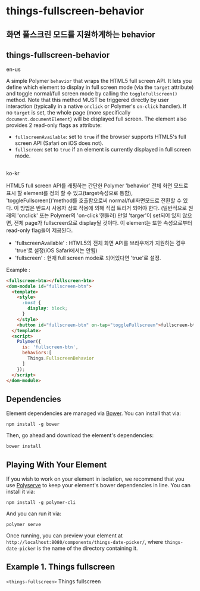 # things-fullscreen-behavior

## 화면 풀스크린 모드를 지원하게하는 behavior

## things-fullscreen-behavior


en-us

A simple Polymer `behavior` that wraps the HTML5 full screen API.
It lets you define which element to display in full screen mode
(via the `target` attribute) and toggle normal/full screen
mode by calling the `toggleFullscreen()` method.
Note that this method MUST be triggered directly by user interaction
(typically in a native `onclick` or Polymer's `on-click` handler).
If no `target` is set, the whole page (more specifically
`document.documentElement`) will be displayed full screen.
The element also provides 2 read-only flags as attribute:
- `fullscreenAvailable`: set to `true` if the browser supports
   HTML5's full screen API (Safari on iOS does not).
- `fullscreen`: set to `true` if an element is currently displayed in
   full screen mode.

##

ko-kr

HTML5 full screen API를 래핑하는 간단한 Polymer 'behavior'
전체 화면 모드로 표시 할 element를 정의 할 수 있고(target속성으로 통함),
'toggleFullscreen()'method를 호출함으로써 normal/full화면모드로 전환할 수 있다.
이 방법은 반드시 사용자 상호 작용에 의해 직접 트리거 되어야 한다.
(일반적으로 원래의 'onclick' 또는 Polymer의 'on-click'핸들러)
만일 'targer'이 set되어 있지 않으면, 전체 page가 fullscreen으로 display될 것이다.
이 element는 또한 속성으로부터 read-only flag들이 제공된다.
- 'fullscreenAvailable' : HTML5의 전체 화면 API를 브라우저가 지원하는 경우 'true'로 설정(iOS Safari에서는 안됨)
- 'fullscreen' : 현재 full screen mode로 되어있다면 'true'로 설정.

Example :

```html
<fullscreen-btn></fullscreen-btn>
<dom-module id="fullscreen-btn">
  <template>
    <style>
      :host {
        display: block;
      }
    </style>
    <button id="fullscreen-btn" on-tap="toggleFullscreen">fullscreen-btn</button>
  </template>
  <script>
    Polymer({
      is: 'fullscreen-btn',
      behaviors:[
        Things.FullscreenBehavior
      ]
    });
  </script>
</dom-module>
```

## Dependencies

Element dependencies are managed via [Bower](http://bower.io/). You can
install that via:

    npm install -g bower

Then, go ahead and download the element's dependencies:

    bower install


## Playing With Your Element

If you wish to work on your element in isolation, we recommend that you use
[Polyserve](https://github.com/PolymerLabs/polyserve) to keep your element's
bower dependencies in line. You can install it via:

    npm install -g polymer-cli

And you can run it via:

    polymer serve

Once running, you can preview your element at
`http://localhost:8080/components/things-date-picker/`, where `things-date-picker` is the name of the directory containing it.


## Example 1. Things fullscreen
`<things-fullscreen>` Things fullscreen
